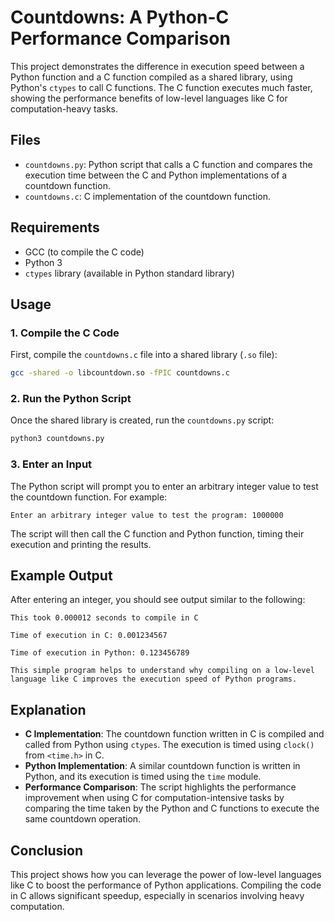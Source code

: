 # Countdowns: A Python-C Performance Comparison

This project demonstrates the difference in execution speed between a Python function and a C function compiled as a shared library, using Python's `ctypes` to call C functions. The C function executes much faster, showing the performance benefits of low-level languages like C for computation-heavy tasks.

## Files

- `countdowns.py`: Python script that calls a C function and compares the execution time between the C and Python implementations of a countdown function.
- `countdowns.c`: C implementation of the countdown function.

## Requirements

- GCC (to compile the C code)
- Python 3
- `ctypes` library (available in Python standard library)

## Usage

### 1. Compile the C Code

First, compile the `countdowns.c` file into a shared library (`.so` file):

```bash
gcc -shared -o libcountdown.so -fPIC countdowns.c
```

### 2. Run the Python Script

Once the shared library is created, run the `countdowns.py` script:

```bash
python3 countdowns.py
```

### 3. Enter an Input

The Python script will prompt you to enter an arbitrary integer value to test the countdown function. For example:

```
Enter an arbitrary integer value to test the program: 1000000
```

The script will then call the C function and Python function, timing their execution and printing the results.

## Example Output

After entering an integer, you should see output similar to the following:

```
This took 0.000012 seconds to compile in C

Time of execution in C: 0.001234567

Time of execution in Python: 0.123456789

This simple program helps to understand why compiling on a low-level language like C improves the execution speed of Python programs.
```

## Explanation

- **C Implementation**: The countdown function written in C is compiled and called from Python using `ctypes`. The execution is timed using `clock()` from `<time.h>` in C.
- **Python Implementation**: A similar countdown function is written in Python, and its execution is timed using the `time` module.
- **Performance Comparison**: The script highlights the performance improvement when using C for computation-intensive tasks by comparing the time taken by the Python and C functions to execute the same countdown operation.

## Conclusion

This project shows how you can leverage the power of low-level languages like C to boost the performance of Python applications. Compiling the code in C allows significant speedup, especially in scenarios involving heavy computation.
